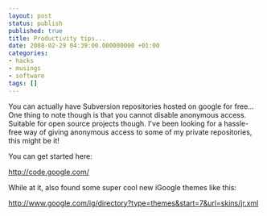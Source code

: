 ```yaml
---
layout: post
status: publish
published: true
title: Productivity tips...
date: 2008-02-29 04:39:00.000000000 +01:00
categories:
- hacks
- musings
- software
tags: []
---
```

You can actually have Subversion repositories hosted on google for free... One thing to note though is that you cannot disable anonymous access. Suitable for open source projects though. I've been looking for a hassle-free way of giving anonymous access to some of my private repositories, this might be it!

You can get started here:

http://code.google.com/

While at it, also found some super cool new iGoogle themes like this:

http://www.google.com/ig/directory?type=themes&start=7&url=skins/jr.xml
